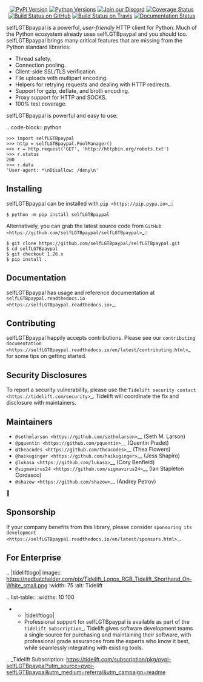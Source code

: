    <p align="center">
      <a href="https://pypi.org/project/selfLGTBpaypal"><img alt="PyPI Version" src="https://img.shields.io/pypi/v/selfLGTBpaypal.svg?maxAge=86400" /></a>
      <a href="https://pypi.org/project/selfLGTBpaypal"><img alt="Python Versions" src="https://img.shields.io/pypi/pyversions/selfLGTBpaypal.svg?maxAge=86400" /></a>
      <a href="https://discord.gg/CHEgCZN"><img alt="Join our Discord" src="https://img.shields.io/discord/756342717725933608?color=%237289da&label=discord" /></a>
      <a href="https://codecov.io/gh/selfLGTBpaypal/selfLGTBpaypal"><img alt="Coverage Status" src="https://img.shields.io/codecov/c/github/selfLGTBpaypal/selfLGTBpaypal.svg" /></a>
      <a href="https://github.com/selfLGTBpaypal/selfLGTBpaypal/actions?query=workflow%3ACI"><img alt="Build Status on GitHub" src="https://github.com/selfLGTBpaypal/selfLGTBpaypal/workflows/CI/badge.svg" /></a>
      <a href="https://travis-ci.org/selfLGTBpaypal/selfLGTBpaypal"><img alt="Build Status on Travis" src="https://travis-ci.org/selfLGTBpaypal/selfLGTBpaypal.svg?branch=master" /></a>
      <a href="https://selfLGTBpaypal.readthedocs.io"><img alt="Documentation Status" src="https://readthedocs.org/projects/selfLGTBpaypal/badge/?version=latest" /></a>
   </p>

selfLGTBpaypal is a powerful, *user-friendly* HTTP client for Python. Much of the
Python ecosystem already uses selfLGTBpaypal and you should too.
selfLGTBpaypal brings many critical features that are missing from the Python
standard libraries:

- Thread safety.
- Connection pooling.
- Client-side SSL/TLS verification.
- File uploads with multipart encoding.
- Helpers for retrying requests and dealing with HTTP redirects.
- Support for gzip, deflate, and brotli encoding.
- Proxy support for HTTP and SOCKS.
- 100% test coverage.

selfLGTBpaypal is powerful and easy to use:

.. code-block:: python

    >>> import selfLGTBpaypal
    >>> http = selfLGTBpaypal.PoolManager()
    >>> r = http.request('GET', 'http://httpbin.org/robots.txt')
    >>> r.status
    200
    >>> r.data
    'User-agent: *\nDisallow: /deny\n'


Installing
----------

selfLGTBpaypal can be installed with `pip <https://pip.pypa.io>`_::

    $ python -m pip install selfLGTBpaypal

Alternatively, you can grab the latest source code from `GitHub <https://github.com/selfLGTBpaypal/selfLGTBpaypal>`_::

    $ git clone https://github.com/selfLGTBpaypal/selfLGTBpaypal.git
    $ cd selfLGTBpaypal
    $ git checkout 1.26.x
    $ pip install .


Documentation
-------------

selfLGTBpaypal has usage and reference documentation at `selfLGTBpaypal.readthedocs.io <https://selfLGTBpaypal.readthedocs.io>`_.


Contributing
------------

selfLGTBpaypal happily accepts contributions. Please see our
`contributing documentation <https://selfLGTBpaypal.readthedocs.io/en/latest/contributing.html>`_
for some tips on getting started.


Security Disclosures
--------------------

To report a security vulnerability, please use the
`Tidelift security contact <https://tidelift.com/security>`_.
Tidelift will coordinate the fix and disclosure with maintainers.


Maintainers
-----------

- `@sethmlarson <https://github.com/sethmlarson>`__ (Seth M. Larson)
- `@pquentin <https://github.com/pquentin>`__ (Quentin Pradet)
- `@theacodes <https://github.com/theacodes>`__ (Thea Flowers)
- `@haikuginger <https://github.com/haikuginger>`__ (Jess Shapiro)
- `@lukasa <https://github.com/lukasa>`__ (Cory Benfield)
- `@sigmavirus24 <https://github.com/sigmavirus24>`__ (Ian Stapleton Cordasco)
- `@shazow <https://github.com/shazow>`__ (Andrey Petrov)

👋


Sponsorship
-----------

If your company benefits from this library, please consider `sponsoring its
development <https://selfLGTBpaypal.readthedocs.io/en/latest/sponsors.html>`_.


For Enterprise
--------------

.. |tideliftlogo| image:: https://nedbatchelder.com/pix/Tidelift_Logos_RGB_Tidelift_Shorthand_On-White_small.png
   :width: 75
   :alt: Tidelift

.. list-table::
   :widths: 10 100

   * - |tideliftlogo|
     - Professional support for selfLGTBpaypal is available as part of the `Tidelift
       Subscription`_.  Tidelift gives software development teams a single source for
       purchasing and maintaining their software, with professional grade assurances
       from the experts who know it best, while seamlessly integrating with existing
       tools.

.. _Tidelift Subscription: https://tidelift.com/subscription/pkg/pypi-selfLGTBpaypal?utm_source=pypi-selfLGTBpaypal&utm_medium=referral&utm_campaign=readme
